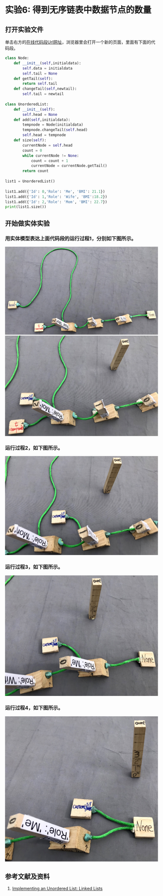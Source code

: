 # 实验6: 得到无序链表中数据节点的数量

## 打开实验文件

单击右方的[在线代码段Url网址](http://pythontutor.com/visualize.html#code=class%20Node%3A%0A%20%20%20%20def%20__init__%28self,initialdata%29%3A%0A%20%20%20%20%20%20%20%20self.data%20%3D%20initialdata%0A%20%20%20%20%20%20%20%20self.tail%20%3D%20None%0A%20%20%20%20def%20getTail%28self%29%3A%0A%20%20%20%20%20%20%20%20return%20self.tail%0A%20%20%20%20def%20changeTail%28self,newtail%29%3A%0A%20%20%20%20%20%20%20%20self.tail%20%3D%20newtail%0A%0Aclass%20UnorderedList%3A%0A%20%20%20%20def%20__init__%28self%29%3A%0A%20%20%20%20%20%20%20%20self.head%20%3D%20None%0A%20%20%20%20def%20add%28self,initialdata%29%3A%0A%20%20%20%20%20%20%20%20tempnode%20%3D%20Node%28initialdata%29%0A%20%20%20%20%20%20%20%20tempnode.changeTail%28self.head%29%0A%20%20%20%20%20%20%20%20self.head%20%3D%20tempnode%0A%20%20%20%20def%20size%28self%29%3A%0A%20%20%20%20%20%20%20%20current%20%3D%20self.head%0A%20%20%20%20%20%20%20%20count%20%3D%200%0A%20%20%20%20%20%20%20%20while%20current%20!%3D%20None%3A%0A%20%20%20%20%20%20%20%20%20%20%20%20count%20%3D%20count%20%2B%201%0A%20%20%20%20%20%20%20%20%20%20%20%20current%20%3D%20current.getTail%28%29%0A%20%20%20%20%20%20%20%20return%20count%0A%0Alist1%20%3D%20UnorderedList%28%29%0A%0Alist1.add%28%7B'Id'%3A%200,'Role'%3A%20'Me',%20'BMI'%3A%2021.1%7D%29%0Alist1.add%28%7B'Id'%3A%201,'Role'%3A%20'Wife',%20'BMI'%3A18.2%7D%29%0Alist1.add%28%7B'Id'%3A%202,'Role'%3A%20'Mom',%20'BMI'%3A%2022.7%7D%29%0Aprint%28list1.size%28%29%29&cumulative=false&heapPrimitives=nevernest&mode=edit&origin=opt-frontend.js&py=3&rawInputLstJSON=%5B%5D&textReferences=false)，浏览器里会打开一个新的页面，里面有下面的代码段。

```python
class Node:
    def __init__(self,initialdata):
        self.data = initialdata
        self.tail = None
    def getTail(self):
        return self.tail
    def changeTail(self,newtail):
        self.tail = newtail

class UnorderedList:
    def __init__(self):
        self.head = None
    def add(self,initialdata):
        tempnode = Node(initialdata)
        tempnode.changeTail(self.head)
        self.head = tempnode
    def size(self):
        currentNode = self.head
        count = 0
        while currentNode != None:
            count = count + 1
            currentNode = currentNode.getTail()
        return count

list1 = UnorderedList()

list1.add({'Id': 0,'Role': 'Me', 'BMI': 21.1})
list1.add({'Id': 1,'Role': 'Wife', 'BMI':18.2})
list1.add({'Id': 2,'Role': 'Mom', 'BMI': 22.7})
print(list1.size())
```

## 开始做实体实验

### 用实体模型表达上面代码段的运行过程1，分别如下图所示。

![](/images/理解基本的数据结构/得到无序链表中数据节点的数量/1a1.jpg)
![](/images/理解基本的数据结构/得到无序链表中数据节点的数量/1a2.jpg)

### 运行过程2，如下图所示。

![](/images/理解基本的数据结构/得到无序链表中数据节点的数量/2a1.jpg)

### 运行过程3，如下图所示。

![](/images/理解基本的数据结构/得到无序链表中数据节点的数量/3a1.jpg)

### 运行过程4，如下图所示。

![](/images/理解基本的数据结构/得到无序链表中数据节点的数量/4a1.jpg)

## 参考文献及资料

1. [Implementing an Unordered List: Linked Lists](https://runestone.academy/runestone/books/published/pythonds/BasicDS/ImplementinganUnorderedListLinkedLists.html) 


